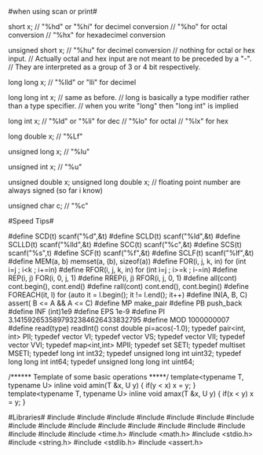 #when using scan or print#

short x;
// "%hd" or "%hi" for decimel conversion
// "%ho" for octal conversion
// "%hx" for hexadecimel conversion

unsigned short x;
// "%hu" for decimel conversion
// nothing for octal or hex input.
// Actually octal and hex input are not meant to be preceded by a "-".
// They are interpreted as a group of 3 or 4 bit respectively.

long long x;
// "%lld" or "lli" for decimel

long long int x;
// same as before.
// long is basically a type modifier rather than a type specifier.
// when you write "long" then "long int" is implied

long int x;
// "%ld" or "%li" for dec
// "%lo" for octal
// "%lx" for hex

long double x;
// "%Lf"

unsigned long x;
// "%lu"

unsigned int x;
// "%u"

unsigned double x;
unsigned long double x;
// floating point number are always signed (so far i know)

unsigned char c;
// "%c"

#Speed Tips#

#define SCD(t) scanf("%d",&t)
#define SCLD(t) scanf("%ld",&t)
#define SCLLD(t) scanf("%lld",&t)
#define SCC(t) scanf("%c",&t)
#define SCS(t) scanf("%s",t)
#define SCF(t) scanf("%f",&t)
#define SCLF(t) scanf("%lf",&t)
#define MEM(a, b) memset(a, (b), sizeof(a))
#define FOR(i, j, k, in) for (int i=j ; i<k ; i+=in)
#define RFOR(i, j, k, in) for (int i=j ; i>=k ; i-=in)
#define REP(i, j) FOR(i, 0, j, 1)
#define RREP(i, j) RFOR(i, j, 0, 1)
#define all(cont) cont.begin(), cont.end()
#define rall(cont) cont.end(), cont.begin()
#define FOREACH(it, l) for (auto it = l.begin(); it != l.end(); it++)
#define IN(A, B, C) assert( B <= A && A <= C)
#define MP make_pair
#define PB push_back
#define INF (int)1e9
#define EPS 1e-9
#define PI 3.1415926535897932384626433832795
#define MOD 1000000007
#define read(type) readInt<type>()
const double pi=acos(-1.0);
typedef pair<int, int> PII;
typedef vector<int> VI;
typedef vector<string> VS;
typedef vector<PII> VII;
typedef vector<VI> VVI;
typedef map<int,int> MPII;
typedef set<int> SETI;
typedef multiset<int> MSETI;
typedef long int int32;
typedef unsigned long int uint32;
typedef long long int int64;
typedef unsigned long long int  uint64;

/****** Template of some basic operations *****/
template<typename T, typename U> inline void amin(T &x, U y) { if(y < x) x = y; }
template<typename T, typename U> inline void amax(T &x, U y) { if(x < y) x = y; }

#Libraries#
#include <iostream>
#include <string>
#include <vector>
#include <algorithm>
#include <sstream>
#include <queue>
#include <deque>
#include <bitset>
#include <iterator>
#include <list>
#include <stack>
#include <map>
#include <set>
#include <functional>
#include <numeric>
#include <utility>
#include <limits>
#include <time.h>
#include <math.h>
#include <stdio.h>
#include <string.h>
#include <stdlib.h>
#include <assert.h>
